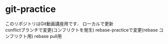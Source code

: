 # git-practice
このリポジトリはGit動画講座用です．
ローカルで更新  
conflictブランチで変更(コンフリクトを発生)
rebase-practiceで変更(rebase コンフリクト用)
rebase pull用

